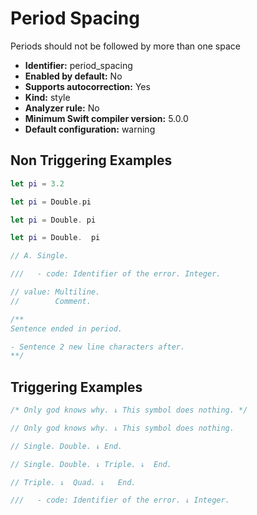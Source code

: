 # Period Spacing

Periods should not be followed by more than one space

* **Identifier:** period_spacing
* **Enabled by default:** No
* **Supports autocorrection:** Yes
* **Kind:** style
* **Analyzer rule:** No
* **Minimum Swift compiler version:** 5.0.0
* **Default configuration:** warning

## Non Triggering Examples

```swift
let pi = 3.2
```

```swift
let pi = Double.pi
```

```swift
let pi = Double. pi
```

```swift
let pi = Double.  pi
```

```swift
// A. Single.
```

```swift
///   - code: Identifier of the error. Integer.
```

```swift
// value: Multiline.
//        Comment.
```

```swift
/**
Sentence ended in period.

- Sentence 2 new line characters after.
**/
```

## Triggering Examples

```swift
/* Only god knows why. ↓ This symbol does nothing. */
```

```swift
// Only god knows why. ↓ This symbol does nothing.
```

```swift
// Single. Double. ↓ End.
```

```swift
// Single. Double. ↓ Triple. ↓  End.
```

```swift
// Triple. ↓  Quad. ↓   End.
```

```swift
///   - code: Identifier of the error. ↓ Integer.
```